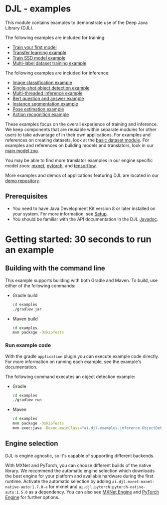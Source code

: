 # DJL - examples

This module contains examples to demonstrate use of the Deep Java Library (DJL).

The following examples are included for training:

- [Train your first model](docs/train_mnist_mlp.md)
- [Transfer learning example](docs/train_cifar10_resnet.md)
- [Train SSD model example](docs/train_pikachu_ssd.md)
- [Multi-label dataset training example](docs/train_captcha.md)


The following examples are included for inference:

- [Image classification example](docs/image_classification.md)
- [Single-shot object detection example](docs/object_detection.md)
- [Multi-threaded inference example](docs/multithread_inference.md)
- [Bert question and answer example](docs/BERT_question_and_answer.md)
- [Instance segmentation example](docs/instance_segmentation.md)
- [Pose estimation example](docs/pose_estimation.md)
- [Action recognition example](docs/action_recognition.md)

These examples focus on the overall experience of training and inference. We keep components that are reusable within separate modules for other users to take advantage of in their own applications. For examples and references on creating datasets, look at the [basic dataset module](../basicdataset). For examples and references on building models and translators, look in our [main model zoo](../model-zoo).

You may be able to find more translator examples in our engine specific model zoos: [mxnet](../mxnet/mxnet-model-zoo), [pytorch](../pytorch/pytorch-model-zoo), and [tensorflow](../tensorflow/tensorflow-model-zoo).

More examples and demos of applications featuring DJL are located in our [demo repository](https://github.com/aws-samples/djl-demo).

## Prerequisites

* You need to have Java Development Kit version 8 or later installed on your system. For more information, see [Setup](../docs/development/setup.md).
* You should be familiar with the API documentation in the DJL [Javadoc](https://javadoc.io/doc/ai.djl/api/latest/index.html).


# Getting started: 30 seconds to run an example

## Building with the command line

This example supports building with both Gradle and Maven. To build, use either of the following commands:

* Gradle build
    ```sh
    cd examples
    ./gradlew jar
    ```

* Maven build
    ```sh
    cd examples
    mvn package -DskipTests
    ```

### Run example code
With the gradle `application` plugin you can execute example code directly.
For more information on running each example, see the example's documentation.

The following command executes an object detection example:

* Gradle
    ```sh
    cd examples
    ./gradlew run
    ```

* Maven
    ```sh
    cd examples
    mvn package -DskipTests
    mvn exec:java -Dexec.mainClass="ai.djl.examples.inference.ObjectDetection"
    ```

## Engine selection

DJL is engine agnostic, so it's capable of supporting different backends.

With MXNet and PyTorch, you can choose different builds of the native library.
We recommend the automatic engine selection which downloads the best engine for your platform and available hardware during the first runtime.
Activate the automatic selection by adding `ai.djl.mxnet:mxnet-native-auto:1.7.0-a` for mxnet and `ai.djl.pytorch:pytorch-native-auto:1.5.0` as a dependency.
You can also see [MXNet Engine](../mxnet/mxnet-engine/README.md) and [PyTorch Engine](../pytorch/pytorch-engine/README.md) for further options.


